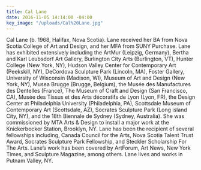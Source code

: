 ```yaml
---
title: Cal Lane
date: 2016-11-05 14:14:00 -04:00
key_image: "/uploads/Cal%20Lane.jpg"
---
```


Cal Lane (b. 1968, Halifax, Nova Scotia). Lane received her BA from Nova Scotia College of Art and Design, and her MFA from SUNY Purchase. Lane has exhibited extensively including the ArtMur (Leipzig, Germany), Bertha and Karl Leubsdorf Art Gallery, Burlington City Arts (Burlington, VT), Hunter College (New York, NY), Hudson Valley Center for Contemporary Art (Peekskill, NY), DeCordova Sculpture Park (Lincoln, MA), Foster Gallery, University of Wisconsin (Madison, WI), Museum of Art and Design (New York, NY), Musea Brugge (Brugge, Belgium), the Musée des Manufactures des Dentelles (France), The Museum of Craft and Design (San Francisco, CA), Musée des Tissus et des Arts décoratifs de Lyon (Lyon, FR), the Design Center at Philadelphia University (Philadelphia, PA), Scottsdale Museum of Contemporary Art (Scottsdale, AZ), Socrates Sculpture Park (Long island City, NY), and the 18th Biennale de Sydney (Sydney, Australia). She was commissioned by MTA Arts & Design to install a major work at the Knickerbocker Station, Brooklyn, NY. Lane has been the recipient of several fellowships including, Canada Council for the Arts, Nova Scotia Talent Trust Award, Socrates Sculpture Park Fellowship, and Steckler Scholarship For The Arts. Lane’s work has been covered by ArtForum, Art News, New York Times, and Sculpture Magazine, among others. Lane lives and works in Putnam Valley, NY. 